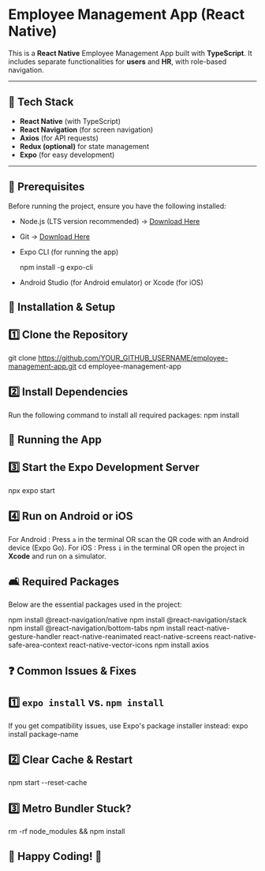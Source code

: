 # Employee Management App (React Native)

This is a **React Native** Employee Management App built with **TypeScript**. It includes separate functionalities for **users** and **HR**, with role-based navigation.

---

## 🚀 Tech Stack
- **React Native** (with TypeScript)
- **React Navigation** (for screen navigation)
- **Axios** (for API requests)
- **Redux (optional)** for state management
- **Expo** (for easy development)

---

## 📌 Prerequisites
Before running the project, ensure you have the following installed:

- Node.js (LTS version recommended) → [Download Here](https://nodejs.org/)
- Git → [Download Here](https://git-scm.com/)
- Expo CLI (for running the app)
  
  npm install -g expo-cli
  
- Android Studio (for Android emulator) or Xcode (for iOS)



## 🔧 Installation & Setup

## 1️⃣ Clone the Repository
git clone https://github.com/YOUR_GITHUB_USERNAME/employee-management-app.git
cd employee-management-app


## 2️⃣ Install Dependencies
Run the following command to install all required packages:
npm install



## 🏃 Running the App

## 3️⃣ Start the Expo Development Server
npx expo start

## 4️⃣ Run on Android or iOS
For Android : Press `a` in the terminal OR scan the QR code with an Android device (Expo Go).
For iOS    : Press `i` in the terminal OR open the project in **Xcode** and run on a simulator.



## 🛋 Required Packages
Below are the essential packages used in the project:

npm install @react-navigation/native
npm install @react-navigation/stack
npm install @react-navigation/bottom-tabs
npm install react-native-gesture-handler react-native-reanimated react-native-screens react-native-safe-area-context react-native-vector-icons
npm install axios



## ❓ Common Issues & Fixes

## 1️⃣ `expo install` vs. `npm install`
If you get compatibility issues, use Expo's package installer instead:
expo install package-name

## 2️⃣ Clear Cache & Restart
npm start --reset-cache


## 3️⃣ Metro Bundler Stuck?
rm -rf node_modules && npm install


## 🚀 Happy Coding! 🚀

